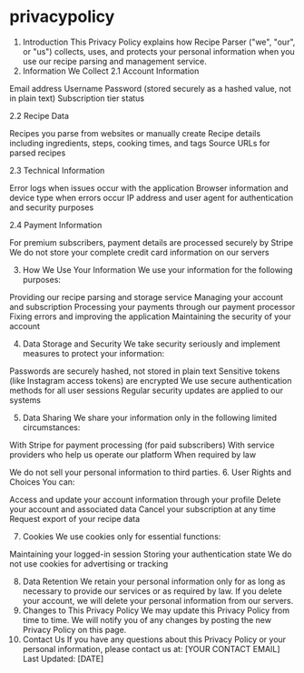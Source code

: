 # privacypolicy

1. Introduction
This Privacy Policy explains how Recipe Parser ("we", "our", or "us") collects, uses, and protects your personal information when you use our recipe parsing and management service.
2. Information We Collect
2.1 Account Information

Email address
Username
Password (stored securely as a hashed value, not in plain text)
Subscription tier status

2.2 Recipe Data

Recipes you parse from websites or manually create
Recipe details including ingredients, steps, cooking times, and tags
Source URLs for parsed recipes

2.3 Technical Information

Error logs when issues occur with the application
Browser information and device type when errors occur
IP address and user agent for authentication and security purposes

2.4 Payment Information

For premium subscribers, payment details are processed securely by Stripe
We do not store your complete credit card information on our servers

3. How We Use Your Information
We use your information for the following purposes:

Providing our recipe parsing and storage service
Managing your account and subscription
Processing your payments through our payment processor
Fixing errors and improving the application
Maintaining the security of your account

4. Data Storage and Security
We take security seriously and implement measures to protect your information:

Passwords are securely hashed, not stored in plain text
Sensitive tokens (like Instagram access tokens) are encrypted
We use secure authentication methods for all user sessions
Regular security updates are applied to our systems

5. Data Sharing
We share your information only in the following limited circumstances:

With Stripe for payment processing (for paid subscribers)
With service providers who help us operate our platform
When required by law

We do not sell your personal information to third parties.
6. User Rights and Choices
You can:

Access and update your account information through your profile
Delete your account and associated data
Cancel your subscription at any time
Request export of your recipe data

7. Cookies
We use cookies only for essential functions:

Maintaining your logged-in session
Storing your authentication state
We do not use cookies for advertising or tracking

8. Data Retention
We retain your personal information only for as long as necessary to provide our services or as required by law. If you delete your account, we will delete your personal information from our servers.
9. Changes to This Privacy Policy
We may update this Privacy Policy from time to time. We will notify you of any changes by posting the new Privacy Policy on this page.
10. Contact Us
If you have any questions about this Privacy Policy or your personal information, please contact us at:
[YOUR CONTACT EMAIL]
Last Updated: [DATE]
